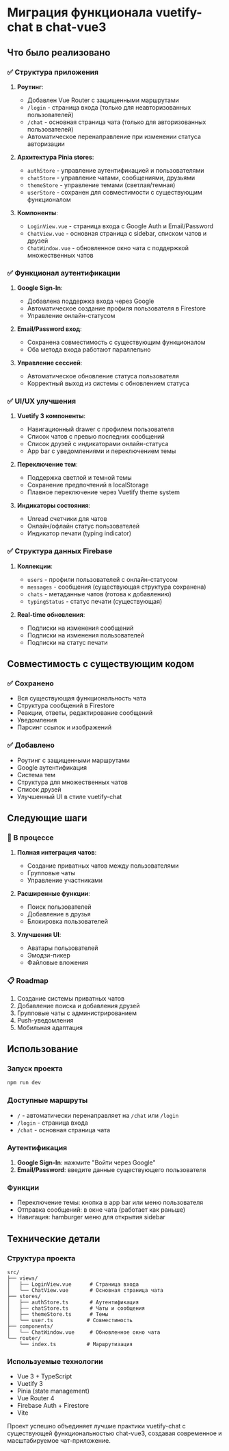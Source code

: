 # Миграция функционала vuetify-chat в chat-vue3

## Что было реализовано

### ✅ Структура приложения

1. **Роутинг**:
   - Добавлен Vue Router с защищенными маршрутами
   - `/login` - страница входа (только для неавторизованных пользователей)
   - `/chat` - основная страница чата (только для авторизованных пользователей)
   - Автоматическое перенаправление при изменении статуса авторизации

2. **Архитектура Pinia stores**:
   - `authStore` - управление аутентификацией и пользователями
   - `chatStore` - управление чатами, сообщениями, друзьями
   - `themeStore` - управление темами (светлая/темная)
   - `userStore` - сохранен для совместимости с существующим функционалом

3. **Компоненты**:
   - `LoginView.vue` - страница входа с Google Auth и Email/Password
   - `ChatView.vue` - основная страница с sidebar, списком чатов и друзей
   - `ChatWindow.vue` - обновленное окно чата с поддержкой множественных чатов

### ✅ Функционал аутентификации

1. **Google Sign-In**:
   - Добавлена поддержка входа через Google
   - Автоматическое создание профиля пользователя в Firestore
   - Управление онлайн-статусом

2. **Email/Password вход**:
   - Сохранена совместимость с существующим функционалом
   - Оба метода входа работают параллельно

3. **Управление сессией**:
   - Автоматическое обновление статуса пользователя
   - Корректный выход из системы с обновлением статуса

### ✅ UI/UX улучшения

1. **Vuetify 3 компоненты**:
   - Навигационный drawer с профилем пользователя
   - Список чатов с превью последних сообщений
   - Список друзей с индикаторами онлайн-статуса
   - App bar с уведомлениями и переключением темы

2. **Переключение тем**:
   - Поддержка светлой и темной темы
   - Сохранение предпочтений в localStorage
   - Плавное переключение через Vuetify theme system

3. **Индикаторы состояния**:
   - Unread счетчики для чатов
   - Онлайн/офлайн статус пользователей
   - Индикатор печати (typing indicator)

### ✅ Структура данных Firebase

1. **Коллекции**:
   - `users` - профили пользователей с онлайн-статусом
   - `messages` - сообщения (существующая структура сохранена)
   - `chats` - метаданные чатов (готова к добавлению)
   - `typingStatus` - статус печати (существующая)

2. **Real-time обновления**:
   - Подписки на изменения сообщений
   - Подписки на изменения пользователей
   - Подписки на статус печати

## Совместимость с существующим кодом

### ✅ Сохранено

- Вся существующая функциональность чата
- Структура сообщений в Firestore
- Реакции, ответы, редактирование сообщений
- Уведомления
- Парсинг ссылок и изображений

### ✅ Добавлено

- Роутинг с защищенными маршрутами
- Google аутентификация
- Система тем
- Структура для множественных чатов
- Список друзей
- Улучшенный UI в стиле vuetify-chat

## Следующие шаги

### 🔄 В процессе

1. **Полная интеграция чатов**:
   - Создание приватных чатов между пользователями
   - Групповые чаты
   - Управление участниками

2. **Расширенные функции**:
   - Поиск пользователей
   - Добавление в друзья
   - Блокировка пользователей

3. **Улучшения UI**:
   - Аватары пользователей
   - Эмодзи-пикер
   - Файловые вложения

### 📋 Roadmap

1. Создание системы приватных чатов
2. Добавление поиска и добавления друзей
3. Групповые чаты с администрированием
4. Push-уведомления
5. Мобильная адаптация

## Использование

### Запуск проекта

```bash
npm run dev
```

### Доступные маршруты

- `/` - автоматически перенаправляет на `/chat` или `/login`
- `/login` - страница входа
- `/chat` - основная страница чата

### Аутентификация

1. **Google Sign-In**: нажмите "Войти через Google"
2. **Email/Password**: введите данные существующего пользователя

### Функции

- Переключение темы: кнопка в app bar или меню пользователя
- Отправка сообщений: в окне чата (работает как раньше)
- Навигация: hamburger меню для открытия sidebar

## Технические детали

### Структура проекта

```
src/
├── views/
│   ├── LoginView.vue      # Страница входа
│   └── ChatView.vue       # Основная страница чата
├── stores/
│   ├── authStore.ts       # Аутентификация
│   ├── chatStore.ts       # Чаты и сообщения
│   ├── themeStore.ts      # Темы
│   └── user.ts           # Совместимость
├── components/
│   └── ChatWindow.vue     # Обновленное окно чата
└── router/
    └── index.ts          # Маршрутизация
```

### Используемые технологии

- Vue 3 + TypeScript
- Vuetify 3
- Pinia (state management)
- Vue Router 4
- Firebase Auth + Firestore
- Vite

Проект успешно объединяет лучшие практики vuetify-chat с существующей функциональностью chat-vue3, создавая современное и масштабируемое чат-приложение.
